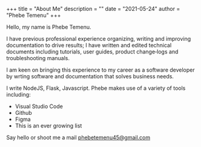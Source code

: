 +++
title = "About Me"
description = ""
date = "2021-05-24"
author = "Phebe Temenu"
+++

Hello, my name is Phebe Temenu. 

I have previous professional experience organizing, writing and improving documentation to drive results; I have written and edited technical documents including tutorials, user guides, product change‑logs and troubleshooting manuals. 

I am keen on bringing this experience to my career as a software developer by wrting software and documentation that solves business needs. 

I write NodeJS, Flask, Javascript. Phebe makes use of a variety of tools including:

* Visual Studio Code
* Github
* Figma
* This is an ever growing list

Say hello or shoot me a mail [phebetemenu45@gmail.com](mailto:phebetemenu45@gmail.com) 